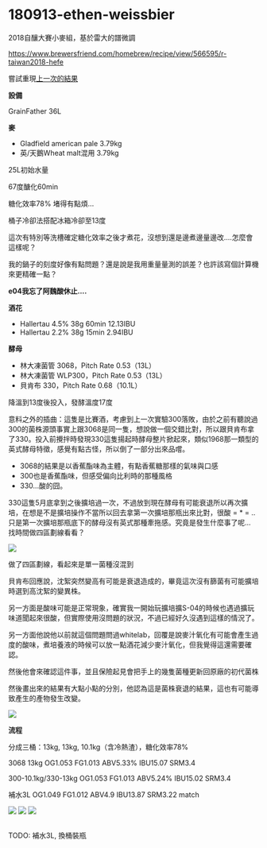 # 180913-ethen-weissbier

2018自釀大賽小麥組，基於雷大的譜微調

https://www.brewersfriend.com/homebrew/recipe/view/566595/r-taiwan2018-hefe

嘗試重現[上一次的結果](https://github.com/sakura26/ethanol/blob/master/brewingHistory/180413-ethen-rayhefeweizen.md)

**設備**

GrainFather 36L

**麥**

* Gladfield american pale 3.79kg
* 英/天鵝Wheat malt混用 3.79kg

25L初始水量

67度醣化60min

糖化效率78% 堵得有點煩...

桶子冷卻法搭配冰箱冷卻至13度

這次有特別等洗槽確定糖化效率之後才煮花，沒想到還是邊煮邊量邊改....怎麼會這樣呢？

我的鍋子的刻度好像有點問題？還是說是我用重量量測的誤差？也許該寫個計算機來更精確一點？

**e04我忘了阿魏酸休止....**

**酒花**

* Hallertau 4.5% 38g 60min 12.13IBU
* Hallertau 2.2% 38g 15min 2.94IBU

**酵母**
 
* 林大凍菌管 3068，Pitch Rate 0.53（13L）
* 林大凍菌管 WLP300，Pitch Rate 0.53（13L）
* 貝肯布 330，Pitch Rate 0.68（10.1L）

降溫到13度後投入，發酵溫度17度

意料之外的插曲：這隻是比賽酒，考慮到上一次實驗300落敗，由於之前有聽說過300的菌株源頭事實上跟3068是同一隻，想說做一個交錯比對，所以跟貝肯布拿了330。投入前攪拌時發現330這隻揚起時酵母整片掀起來，類似1968那一類型的英式酵母特徵，感覺有點古怪，所以倒了一部分出來品嚐。

* 3068的結果是以香蕉酯味為主體，有點香蕉糖那樣的氣味與口感
* 300也是香蕉酯味，但感受偏向比利時的那種風格
* 330...酸的囧。

330這隻5月底拿到之後擴培過一次，不過放到現在酵母有可能衰退所以再次擴培，在想是不是擴培操作不當所以回去拿第一次擴培那瓶出來比對，很酸 = * = .. 只是第一次擴培那瓶底下的酵母沒有英式那種牽拖感。究竟是發生什麼事了呢... 找時間做四區劃線看看？

![](../img/test147.jpg)

做了四區劃線，看起來是單一菌種沒混到

貝肯布回應說，沈絮突然變高有可能是衰退造成的，畢竟這次沒有篩菌有可能擴培時選到高沈絮的變異株。

另一方面是酸味可能是正常現象，確實我一開始玩擴培擴S-04的時候也遇過擴玩味道聞起來很酸，但實際使用沒問題的狀況，不過已經好久沒遇到這樣的情況了。

另一方面他說他以前就這個問題問過whitelab，回覆是說麥汁氧化有可能會產生過度的酸味，煮培養液的時候可以放一點酒花減少麥汁氧化，但我覺得這還需要確認。

然後他會來確認這件事，並且保險起見會把手上的幾隻菌種更新回原廠的初代菌株

然後畫出來的結果有大點小點的分別，他認為這是菌株衰退的結果，這也有可能導致產生的產物發生改變。

![](../img/test148.jpg)

**流程**

分成三桶：13kg, 13kg, 10.1kg（含冷熱渣），糖化效率78%

3068 13kg OG1.053 FG1.013 ABV5.33% IBU15.07 SRM3.4

300-10.1kg/330-13kg OG1.053 FG1.013 ABV5.24% IBU15.02 SRM3.4

補水3L OG1.049 FG1.012 ABV4.9 IBU13.87 SRM3.22 match

![](../img/test144.png)
![](../img/test145.png)
![](../img/test146.png)

##

TODO: 補水3L, 換桶裝瓶